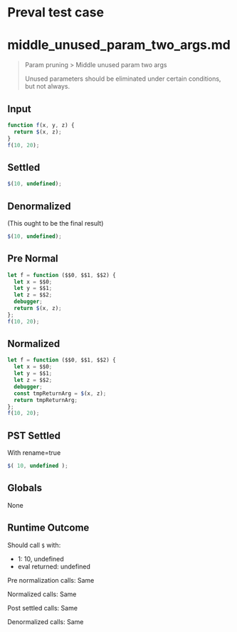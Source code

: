 # Preval test case

# middle_unused_param_two_args.md

> Param pruning > Middle unused param two args
>
> Unused parameters should be eliminated under certain conditions, but not always.

## Input

`````js filename=intro
function f(x, y, z) {
  return $(x, z);
}
f(10, 20);
`````

## Settled


`````js filename=intro
$(10, undefined);
`````

## Denormalized
(This ought to be the final result)

`````js filename=intro
$(10, undefined);
`````

## Pre Normal


`````js filename=intro
let f = function ($$0, $$1, $$2) {
  let x = $$0;
  let y = $$1;
  let z = $$2;
  debugger;
  return $(x, z);
};
f(10, 20);
`````

## Normalized


`````js filename=intro
let f = function ($$0, $$1, $$2) {
  let x = $$0;
  let y = $$1;
  let z = $$2;
  debugger;
  const tmpReturnArg = $(x, z);
  return tmpReturnArg;
};
f(10, 20);
`````

## PST Settled
With rename=true

`````js filename=intro
$( 10, undefined );
`````

## Globals

None

## Runtime Outcome

Should call `$` with:
 - 1: 10, undefined
 - eval returned: undefined

Pre normalization calls: Same

Normalized calls: Same

Post settled calls: Same

Denormalized calls: Same
